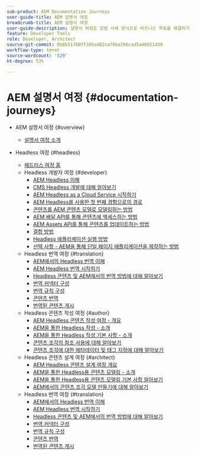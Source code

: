 ```yaml
---
sub-product: AEM Documentation Journeys
user-guide-title: AEM 설명서 여정
breadcrumb-title: AEM 설명서 여정
user-guide-description: 설명서 여정은 모범 사례 방식으로 비즈니스 목표를 해결하기 위해 복잡하고 다양한 기능을 결합하여 AEM 설명서 내에 서술적 구조를 제공합니다. AEM 초보자용으로 설계된 여정은 A에서 Z까지 목표를 달성하기 위한 개념과 기능을 소개합니다.
feature: Developer Tools
role: Developer, Architect
source-git-commit: 0b8b517607f305ad82caf6ba766cad5a46021439
workflow-type: tm+mt
source-wordcount: '529'
ht-degree: 53%

---
```



# AEM 설명서 여정 {#documentation-journeys}

<!--
Please note that all links to other guides need to be absolute references with leading protocol and domain since SCCM does not allow pages to be referenced with relative links in multiple ToCs.
-->

+ AEM 설명서 여정 {#overview}
   + [설명서 여정 소개](home.md)

+ Headless 여정 {#headless}
   + [헤드리스 여정 홈](https://experienceleague.adobe.com/docs/experience-manager-65/headless-journey/home.html)
   + Headless 개발자 여정 {#developer}
      + [AEM Headless 이해](https://experienceleague.adobe.com/docs/experience-manager-65/headless-journey/developer/overview.html)
      + [CMS Headless 개발에 대해 알아보기](https://experienceleague.adobe.com/docs/experience-manager-65/headless-journey/developer/learn-about.html)
      + [AEM Headless as a Cloud Service 시작하기](https://experienceleague.adobe.com/docs/experience-manager-65/headless-journey/developer/getting-started.html)
      + [AEM Headless를 사용한 첫 번째 경험으로의 경로](https://experienceleague.adobe.com/docs/experience-manager-65/headless-journey/developer/path-to-first-experience.html)
      + [콘텐츠를 AEM 콘텐츠 모델로 모델링하는 방법](https://experienceleague.adobe.com/docs/experience-manager-65/headless-journey/developer/model-your-content.html)
      + [AEM 배달 API를 통해 콘텐츠에 액세스하는 방법](https://experienceleague.adobe.com/docs/experience-manager-65/headless-journey/developer/access-your-content.html)
      + [AEM Assets API를 통해 콘텐츠를 업데이트하는 방법](https://experienceleague.adobe.com/docs/experience-manager-65/headless-journey/developer/update-your-content.html)
      + [결합 방법](https://experienceleague.adobe.com/docs/experience-manager-65/headless-journey/developer/put-it-all-together.html)
      + [Headless 애플리케이션 실행 방법](https://experienceleague.adobe.com/docs/experience-manager-65/headless-journey/developer/go-live.html)
      + [선택 사항 - AEM을 통해 단일 페이지 애플리케이션을 제작하는 방법](https://experienceleague.adobe.com/docs/experience-manager-65/headless-journey/developer/create-spa.html)
   + Headless 번역 여정 {#translation}
      + [AEM에서의 Headless 번역 이해](https://experienceleague.adobe.com/docs/experience-manager-65/headless-journey/translation/overview.html)
      + [AEM Headless 번역 시작하기](https://experienceleague.adobe.com/docs/experience-manager-65/headless-journey/translation/getting-started.html)
      + [Headless 콘텐츠 및 AEM에서의 번역 방법에 대해 알아보기](https://experienceleague.adobe.com/docs/experience-manager-65/headless-journey/translation/learn-about.html)
      + [번역 커넥터 구성](https://experienceleague.adobe.com/docs/experience-manager-65/headless-journey/translation/configure-connector.html)
      + [번역 규칙 구성](https://experienceleague.adobe.com/docs/experience-manager-65/headless-journey/translation/translation-rules.html)
      + [콘텐츠 번역](https://experienceleague.adobe.com/docs/experience-manager-65/headless-journey/translation/translate-content.html)
      + [번역된 콘텐츠 게시](https://experienceleague.adobe.com/docs/experience-manager-65/headless-journey/translation/publish-content.html)
   + Headless 콘텐츠 작성 여정 {#author}
      + [AEM Headless 콘텐츠 작성 여정 - 개요](https://experienceleague.adobe.com/docs/experience-manager-65/headless-journey/author/overview.html)
      + [AEM을 통한 Headless 작성 - 소개](https://experienceleague.adobe.com/docs/experience-manager-65/headless-journey/author/introduction.html)
      + [AEM을 통한 Headless 작성 기본 사항 - 소개](https://experienceleague.adobe.com/docs/experience-manager-65/headless-journey/author/basics.html)
      + [콘텐츠 조각의 참조 사용에 대해 알아보기](https://experienceleague.adobe.com/docs/experience-manager-65/headless-journey/author/references.html)
      + [콘텐츠 조각에 대한 메타데이터 및 태그 지정에 대해 알아보기](https://experienceleague.adobe.com/docs/experience-manager-65/headless-journey/author/metadata-tagging.html)
   + Headless 콘텐츠 설계 여정 {#architect}
      + [AEM Headless 콘텐츠 설계 여정 개요](https://experienceleague.adobe.com/docs/experience-manager-65/headless-journey/architect/overview.html)
      + [AEM을 통한 Headless용 콘텐츠 모델링 - 소개](https://experienceleague.adobe.com/docs/experience-manager-65/headless-journey/architect/introduction.html)
      + [AEM을 통한 Headless용 콘텐츠 모델링 기본 사항 알아보기](https://experienceleague.adobe.com/docs/experience-manager-65/headless-journey/architect/basics.html)
      + [AEM에서의 콘텐츠 조각 모델 만들기에 대해 알아보기](https://experienceleague.adobe.com/docs/experience-manager-65/headless-journey/architect/model-structure.html)
   + Headless 번역 여정 {#translation}
      + [AEM에서의 Headless 번역 이해](https://experienceleague.adobe.com/docs/experience-manager-65/headless-journey/translation/overview.html)
      + [AEM Headless 번역 시작하기](https://experienceleague.adobe.com/docs/experience-manager-65/headless-journey/translation/getting-started.html)
      + [Headless 콘텐츠 및 AEM에서의 번역 방법에 대해 알아보기](https://experienceleague.adobe.com/docs/experience-manager-65/headless-journey/translation/learn-about.html)
      + [번역 커넥터 구성](https://experienceleague.adobe.com/docs/experience-manager-65/headless-journey/translation/configure-connector.html)
      + [번역 규칙 구성](https://experienceleague.adobe.com/docs/experience-manager-65/headless-journey/translation/translation-rules.html)
      + [콘텐츠 번역](https://experienceleague.adobe.com/docs/experience-manager-65/headless-journey/translation/translate-content.html)
      + [번역된 콘텐츠 게시](https://experienceleague.adobe.com/docs/experience-manager-65/headless-journey/translation/publish-content.html)
